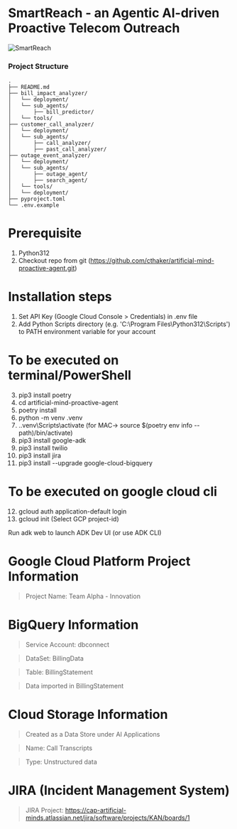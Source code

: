 # SmartReach - an Agentic AI-driven Proactive Telecom Outreach
![SmartReach](https://github.com/user-attachments/assets/54118c0a-7426-4e8f-9d5d-005126ce7158)


### Project Structure
```
.
├── README.md
├── bill_impact_analyzer/
│   └── deployment/
│   └── sub_agents/
│       ├── bill_predictor/
│   └── tools/
├── customer_call_analyzer/
│   └── deployment/
│   └── sub_agents/
│       ├── call_analyzer/
│       ├── past_call_analyzer/
├── outage_event_analyzer/
│   └── deployment/
│   └── sub_agents/
│       ├── outage_agent/
│       ├── search_agent/
│   └── tools/
│   └── deployment/
├── pyproject.toml
└── .env.example
```

# Prerequisite
1. Python312
2. Checkout repo from git (https://github.com/cthaker/artificial-mind-proactive-agent.git)

# Installation steps
1. Set API Key (Google Cloud Console > Credentials) in .env file
2. Add Python Scripts directory (e.g. 'C:\Program Files\Python312\Scripts') to PATH environment variable for your account
# To be executed on terminal/PowerShell
3. pip3 install poetry
4. cd artificial-mind-proactive-agent
5. poetry install
6. python -m venv .venv
7. .\.venv\Scripts\activate (for MAC-> source $(poetry env info --path)/bin/activate)
8. pip3 install google-adk
9. pip3 install twilio
10. pip3 install jira
11. pip3 install --upgrade google-cloud-bigquery
# To be executed on google cloud cli
12. gcloud auth application-default login 
13. gcloud init (Select GCP project-id)

Run adk web to launch ADK Dev UI (or use ADK CLI)

# Google Cloud Platform Project Information
  > Project Name: Team Alpha - Innovation

# BigQuery Information
  > Service Account: dbconnect
 
  > DataSet: BillingData

  > Table: BillingStatement
  
  > Data imported in BillingStatement

# Cloud Storage Information
  > Created as a Data Store under AI Applications

  > Name: Call Transcripts

  > Type: Unstructured data


# JIRA (Incident Management System)
  > JIRA Project: https://cap-artificial-minds.atlassian.net/jira/software/projects/KAN/boards/1


